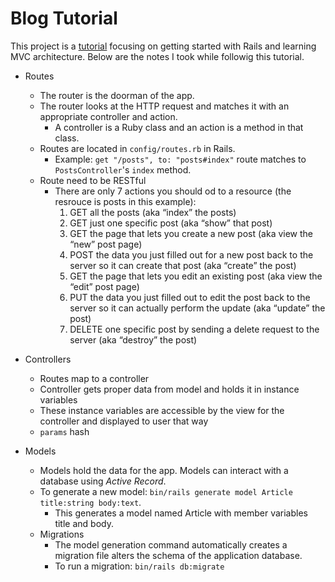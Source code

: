 # Blog Tutorial
This project is a [tutorial](https://guides.rubyonrails.org/getting_started.html) focusing on getting started with Rails and learning MVC architecture. Below are the notes I took while followig this tutorial. 

- Routes
    - The router is the doorman of the app. 
    - The router looks at the HTTP request and matches it with an appropriate controller and action.
        - A controller is a Ruby class and an action is a method in that class.
    - Routes are located in `config/routes.rb` in Rails.
        - Example: 
        `get "/posts", to: "posts#index"` route matches to
        `PostsController`'s `index` method.
    - Route need to be RESTful
         - There are only 7 actions you should od to a resource (the resrouce is posts in this example):
            1. GET all the posts (aka “index” the posts)
            2. GET just one specific post (aka “show” that post)
            3. GET the page that lets you create a new post (aka view the “new” post page)
            4. POST the data you just filled out for a new post back to the server so it can create that post (aka “create” the post)
            5. GET the page that lets you edit an existing post (aka view the “edit” post page)
            6. PUT the data you just filled out to edit the post back to the server so it can actually perform the update (aka “update” the post)
            7. DELETE one specific post by sending a delete request to the server (aka “destroy” the post)

- Controllers
    - Routes map to a controller
    - Controller gets proper data from model and holds it in instance variables
    - These instance variables are accessible by the view for the controller and displayed to user that way
    - `params` hash


- Models
    - Models hold the data for the app. Models can interact with a database using *Active Record*.
    - To generate a new model: 
    `bin/rails generate model Article title:string body:text`.
        - This generates a model named Article with member variables title and body.
    - Migrations
        - The model generation command automatically creates a migration file alters the schema of the application database.
        - To run a migration: `bin/rails db:migrate`


